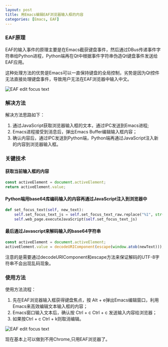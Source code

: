 ```yaml
---
layout: post
title: 用Emacs编辑EAF浏览器输入框的内容
categories: [Emacs, EAF]
---
```


### EAF原理
EAF的输入事件的原理主要是在Emacs截获键盘事件，然后通过DBus传递事件字符串给Python进程，Python端再在Qt中根据事件字符串伪造Qt键盘事件发送给EAF应用。

这种处理方法的优势是Emacs可以一直保持键盘的全局控制，劣势是因为Qt控件无法直接处理键盘事件，导致用户无法在EAF浏览器中输入中文。

![EAF edit focus text]({{site.url}}/pics/eaf-edit-focus-text/1.png)

### 解决方法
解决方法思路如下：

1. 通过JavaScript获取浏览器输入框的文本，通过IPC发送到Emacs进程;
2. Emacs进程接受到消息后，弹出Emacs Buffer编辑输入框内容；
3. 确认内容后，通过IPC发送到Python端，Python端再通过JavaScript注入新的内容到浏览器输入框。

### 关键技术

#### 获取当前输入框的内容

```javascript
const activeElement = document.activeElement;
return activeElement.value;
```

#### Python端用base64库编码输入的内容再通过JavaScript注入到浏览器中

```python
def set_focus_text(self, new_text):
    self.set_focus_text_js = self.set_focus_text_raw.replace("%1", str(base64.b64encode(new_text.encode("utf-8")), "utf-8"));
    self.web_page.executeJavaScript(self.set_focus_text_js)
```

#### 最后通过Javascript来解码输入的base64字符串

```javascript
const activeElement = document.activeElement;
activeElement.value = decodeURIComponent(escape(window.atob(newText)));
```

注意的是需要通过decodeURIComponent和escape方法来保证解码的UTF-8字符串不会出现乱码现象。

### 使用方法
使用方法流程：

1. 先在EAF浏览器输入框获得键盘焦点，按 Alt + e弹出Emacs编辑窗口，利用Emacs来高效编辑文本输入框的内容；
2. Emacs窗口输入文本后，确认按 Ctrl + c Ctrl + c 发送输入内容给浏览器；
3. 如果按Ctrl + c Ctrl + k则取消编辑。

![EAF edit focus text]({{site.url}}/pics/eaf-edit-focus-text/2.png)

现在基本上可以做到不用Chrome,只用EAF浏览器了。
